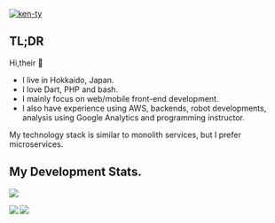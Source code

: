 <p align="left">
  <a href="https://github.com/ken-ty/ken-ty/">
    <img src="https://komarev.com/ghpvc/?username=ken-ty" alt="ken-ty" />
  </a>
</p>

## TL;DR

Hi,their 🍣

- I live in Hokkaido, Japan.
- I love Dart, PHP and bash.
- I mainly focus on web/mobile front-end development.
- I also have experience using AWS, backends, robot developments, analysis using Google Analytics and programming instructor.

My technology stack is similar to monolith services, but I prefer microservices.

## My Development Stats.

![](https://hit.yhype.me/github/profile?account_id=38717219)

<a href="https://github.com/anuraghazra/github-readme-stats">
  <img align="left" src="https://github-readme-stats.vercel.app/api?username=ken-ty&count_private=true&show_icons=true&include_all_commits=true" />
</a>
<a href="https://github.com/anuraghazra/github-readme-stats">
  <img align="left" src="https://github-readme-stats.vercel.app/api/top-langs/?username=ken-ty&hide=html,css" />
</a>
